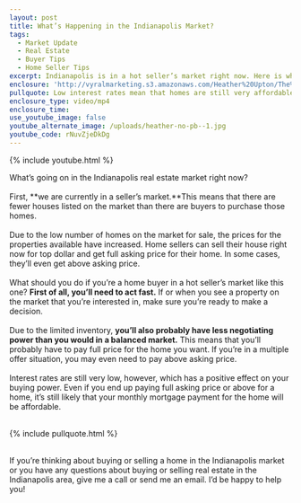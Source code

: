 ```yaml
---
layout: post
title: What’s Happening in the Indianapolis Market?
tags:
  - Market Update
  - Real Estate
  - Buyer Tips
  - Home Seller Tips
excerpt: Indianapolis is in a hot seller’s market right now. Here is what that means for home buyers and sellers.
enclosure: 'http://vyralmarketing.s3.amazonaws.com/Heather%20Upton/The%20Real%20Estate%20Pros-%20Whats%20Happening%20in%20the%20our%20local%20real%20estate%20Market%253F.mp4'
pullquote: Low interest rates mean that homes are still very affordable.
enclosure_type: video/mp4
enclosure_time:
use_youtube_image: false
youtube_alternate_image: /uploads/heather-no-pb--1.jpg
youtube_code: rNuvZjeDkDg
---
```



{% include youtube.html %}

What’s going on in the Indianapolis real estate market right now?
<br>
<br>First, **we are currently in a seller’s market.**This means that there are fewer houses listed on the market than there are buyers to purchase those homes.
<br>
<br>Due to the low number of homes on the market for sale, the prices for the properties available have increased. Home sellers can sell their house right now for top dollar and get full asking price for their home. In some cases, they’ll even get above asking price.
<br>
<br>What should you do if you’re a home buyer in a hot seller’s market like this one? **First of all, you’ll need to act fast.** If or when you see a property on the market that you’re interested in, make sure you’re ready to make a decision.
<br>
<br>Due to the limited inventory, **you’ll also probably have less negotiating power than you would in a balanced market.** This means that you’ll probably have to pay full price for the home you want. If you’re in a multiple offer situation, you may even need to pay above asking price.
<br>
<br>Interest rates are still very low, however, which has a positive effect on your buying power. Even if you end up paying full asking price or above for a home, it’s still likely that your monthly mortgage payment for the home will be affordable.

<br>{% include pullquote.html %}

<br>If you’re thinking about buying or selling a home in the Indianapolis market or you have any questions about buying or selling real estate in the Indianapolis area, give me a call or send me an email. I’d be happy to help you!